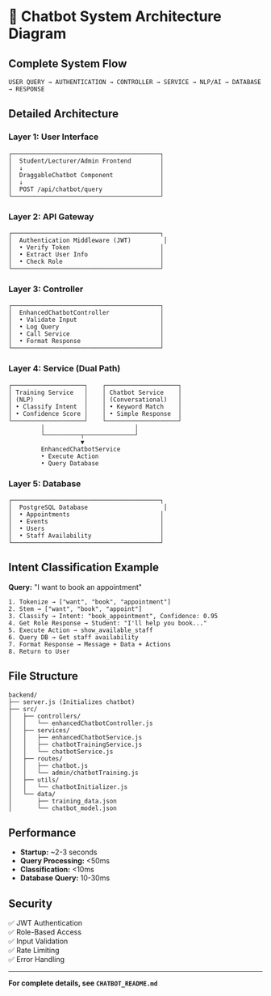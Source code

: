 # 🤖 Chatbot System Architecture Diagram

## Complete System Flow

```
USER QUERY → AUTHENTICATION → CONTROLLER → SERVICE → NLP/AI → DATABASE → RESPONSE
```

## Detailed Architecture

### Layer 1: User Interface
```
┌─────────────────────────────────────────┐
│  Student/Lecturer/Admin Frontend        │
│  ↓                                      │
│  DraggableChatbot Component             │
│  ↓                                      │
│  POST /api/chatbot/query                │
└─────────────────────────────────────────┘
```

### Layer 2: API Gateway
```
┌─────────────────────────────────────────┐
│  Authentication Middleware (JWT)         │
│  • Verify Token                         │
│  • Extract User Info                    │
│  • Check Role                           │
└─────────────────────────────────────────┘
```

### Layer 3: Controller
```
┌─────────────────────────────────────────┐
│  EnhancedChatbotController              │
│  • Validate Input                       │
│  • Log Query                            │
│  • Call Service                         │
│  • Format Response                      │
└─────────────────────────────────────────┘
```

### Layer 4: Service (Dual Path)
```
┌────────────────────┐    ┌────────────────────┐
│ Training Service   │    │ Chatbot Service    │
│ (NLP)              │    │ (Conversational)   │
│ • Classify Intent  │    │ • Keyword Match    │
│ • Confidence Score │    │ • Simple Response  │
└────────────────────┘    └────────────────────┘
         │                         │
         └──────────┬──────────────┘
                    ▼
         EnhancedChatbotService
         • Execute Action
         • Query Database
```

### Layer 5: Database
```
┌─────────────────────────────────────────┐
│  PostgreSQL Database                     │
│  • Appointments                         │
│  • Events                               │
│  • Users                                │
│  • Staff Availability                   │
└─────────────────────────────────────────┘
```

## Intent Classification Example

**Query:** "I want to book an appointment"

```
1. Tokenize → ["want", "book", "appointment"]
2. Stem → ["want", "book", "appoint"]
3. Classify → Intent: "book_appointment", Confidence: 0.95
4. Get Role Response → Student: "I'll help you book..."
5. Execute Action → show_available_staff
6. Query DB → Get staff availability
7. Format Response → Message + Data + Actions
8. Return to User
```

## File Structure

```
backend/
├── server.js (Initializes chatbot)
├── src/
│   ├── controllers/
│   │   └── enhancedChatbotController.js
│   ├── services/
│   │   ├── enhancedChatbotService.js
│   │   ├── chatbotTrainingService.js
│   │   └── chatbotService.js
│   ├── routes/
│   │   ├── chatbot.js
│   │   └── admin/chatbotTraining.js
│   ├── utils/
│   │   └── chatbotInitializer.js
│   └── data/
│       ├── training_data.json
│       └── chatbot_model.json
```

## Performance

- **Startup:** ~2-3 seconds
- **Query Processing:** <50ms
- **Classification:** <10ms
- **Database Query:** 10-30ms

## Security

✅ JWT Authentication  
✅ Role-Based Access  
✅ Input Validation  
✅ Rate Limiting  
✅ Error Handling  

---

**For complete details, see `CHATBOT_README.md`**
